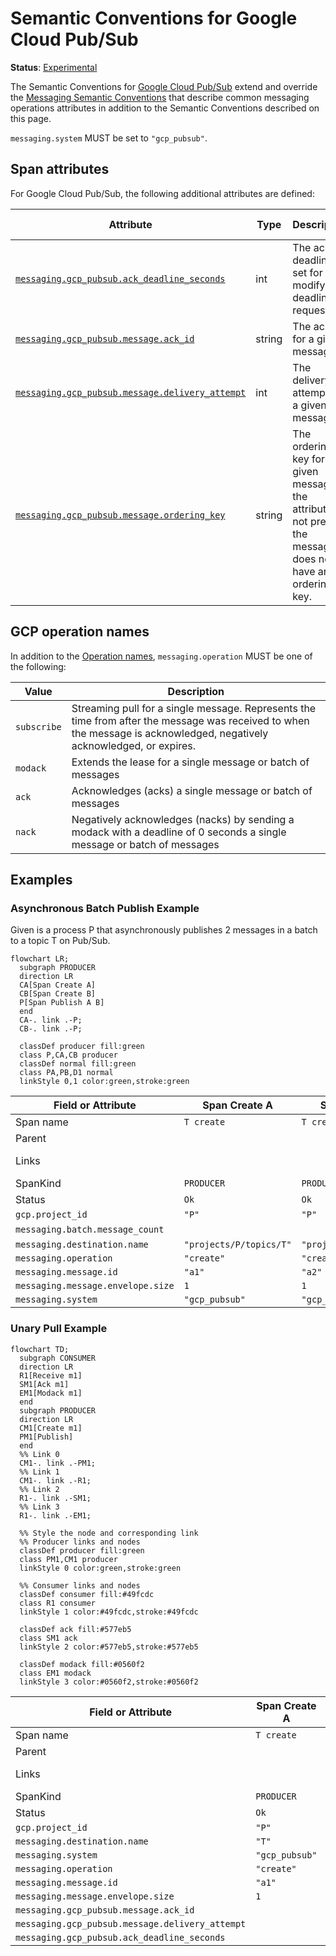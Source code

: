 <!--- Hugo front matter used to generate the website version of this page:
linkTitle: Google Cloud Pub/Sub
--->

# Semantic Conventions for Google Cloud Pub/Sub

**Status**: [Experimental][DocumentStatus]

The Semantic Conventions for [Google Cloud Pub/Sub](https://cloud.google.com/pubsub) extend and override the [Messaging Semantic Conventions](README.md) that describe common messaging operations attributes in addition to the Semantic Conventions described on this page.

`messaging.system` MUST be set to `"gcp_pubsub"`.

## Span attributes

For Google Cloud Pub/Sub, the following additional attributes are defined:
<!-- semconv messaging.gcp_pubsub(full,tag=tech-specific-gcp-pubsub) -->
| Attribute  | Type | Description  | Examples  | Requirement Level |
|---|---|---|---|---|
| [`messaging.gcp_pubsub.ack_deadline_seconds`](../attributes-registry/messaging.md) | int | The ack deadline set for the modify ack deadline request | `10` | Recommended |
| [`messaging.gcp_pubsub.message.ack_id`](../attributes-registry/messaging.md) | string | The ack id for a given message. | `ack_id` | Required |
| [`messaging.gcp_pubsub.message.delivery_attempt`](../attributes-registry/messaging.md) | int | The delivery attempt for a given message. | `2` | Required |
| [`messaging.gcp_pubsub.message.ordering_key`](../attributes-registry/messaging.md) | string | The ordering key for a given message. If the attribute is not present, the message does not have an ordering key. | `ordering_key` | Conditionally Required: If the message type has an ordering key set. |
<!-- endsemconv -->

## GCP operation names

In addition to the [Operation names](messaging-spans.md#operation-names), `messaging.operation` MUST be one of the following:

| Value  | Description |
|---|---|
| `subscribe` | Streaming pull for a single message. Represents the time from after the message was received to when the message is acknowledged, negatively acknowledged, or expires. |
| `modack` | Extends the lease for a single message or batch of messages |
| `ack` | Acknowledges (acks) a single message or batch of messages |
| `nack` | Negatively acknowledges (nacks) by sending a modack with a deadline of 0 seconds a single message or batch of messages |

## Examples

### Asynchronous Batch Publish Example

Given is a process P that asynchronously publishes 2 messages in a batch to a topic T on Pub/Sub.

```mermaid
flowchart LR;
  subgraph PRODUCER
  direction LR
  CA[Span Create A]
  CB[Span Create B]
  P[Span Publish A B] 
  end
  CA-. link .-P;
  CB-. link .-P;

  classDef producer fill:green
  class P,CA,CB producer
  classDef normal fill:green
  class PA,PB,D1 normal
  linkStyle 0,1 color:green,stroke:green
```

| Field or Attribute | Span Create A | Span Create B | Span Publish A B |
|-|-|-|-|
| Span name | `T create` | `T create` | `publish` |
| Parent |  |  |  |
| Links |  |  | Span Create A, Span Create B |
| SpanKind | `PRODUCER` | `PRODUCER` | `CLIENT` |
| Status | `Ok` | `Ok` | `Ok` |
| `gcp.project_id` | `"P"` | `"P"` | `"P"` |
| `messaging.batch.message_count` |  |  | 2 |
| `messaging.destination.name` | `"projects/P/topics/T"` | `"projects/P/topics/T"` | `"projects/P/topics/T"` |
| `messaging.operation` | `"create"` | `"create"` | `"publish"` |
| `messaging.message.id` | `"a1"` | `"a2"` | |
| `messaging.message.envelope.size` | `1` | `1` | |
| `messaging.system` | `"gcp_pubsub"` | `"gcp_pubsub"` | `"gcp_pubsub"` |

### Unary Pull Example

```mermaid
flowchart TD;
  subgraph CONSUMER
  direction LR
  R1[Receive m1]
  SM1[Ack m1]
  EM1[Modack m1]
  end
  subgraph PRODUCER
  direction LR
  CM1[Create m1]
  PM1[Publish]
  end
  %% Link 0
  CM1-. link .-PM1;
  %% Link 1
  CM1-. link .-R1;
  %% Link 2
  R1-. link .-SM1;
  %% Link 3
  R1-. link .-EM1;

  %% Style the node and corresponding link
  %% Producer links and nodes
  classDef producer fill:green
  class PM1,CM1 producer
  linkStyle 0 color:green,stroke:green

  %% Consumer links and nodes
  classDef consumer fill:#49fcdc
  class R1 consumer
  linkStyle 1 color:#49fcdc,stroke:#49fcdc

  classDef ack fill:#577eb5
  class SM1 ack
  linkStyle 2 color:#577eb5,stroke:#577eb5

  classDef modack fill:#0560f2
  class EM1 modack
  linkStyle 3 color:#0560f2,stroke:#0560f2
```

| Field or Attribute | Span Create A | Span Publish A | Span Receive A | Span Modack A | Span Ack A |
|-|-|-|-|-|-|
| Span name | `T create` | `publish` |  `S receive` | `S modack` |`S ack` |
| Parent |  |  |  | |  |
| Links |  | Span Create A | Span Create A | Span Receive A | Span Receive A |
| SpanKind | `PRODUCER` | `PRODUCER` | `CONSUMER` |`CLIENT` |`CLIENT` |
| Status | `Ok` | `Ok` | `Ok` |`Ok` | `Ok` |
| `gcp.project_id` | `"P"` | `"P"` | `"P"` |  `"P"` |  `"P"` |
| `messaging.destination.name` | `"T"`| `"T"`| `"S"` | `"S"` |`"S"` |
| `messaging.system` | `"gcp_pubsub"` | `"gcp_pubsub"` | `"gcp_pubsub"` |  `"gcp_pubsub"` | `"gcp_pubsub"` |
| `messaging.operation` | `"create"` | `"publish"` | `"receive"` |  `"modack"` |  `"ack"` |
| `messaging.message.id` | `"a1"` | | `"a1"` | | |
| `messaging.message.envelope.size` | `1` | `1` | `1`  | | |
| `messaging.gcp_pubsub.message.ack_id` | | |  | `"ack_id1"` |`"ack_id1"` |
| `messaging.gcp_pubsub.message.delivery_attempt` | | |  | `0` |  |
| `messaging.gcp_pubsub.ack_deadline_seconds` | | |  | | `0` |

[DocumentStatus]: https://github.com/open-telemetry/opentelemetry-specification/tree/v1.26.0/specification/document-status.md

